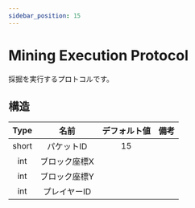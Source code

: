 ```yaml
---
sidebar_position: 15
---
```


# Mining Execution Protocol

採掘を実行するプロトコルです。

## 構造

| Type  | 名前                               | デフォルト値 | 備考 | 
| :---: | :--------------------------------: | :----------: | :--: | 
| short | パケットID                          | 15            |      | 
| int   | ブロック座標X                        |              |      | 
| int   | ブロック座標Y                        |              |      | 
| int   | プレイヤーID                         |              |      | 